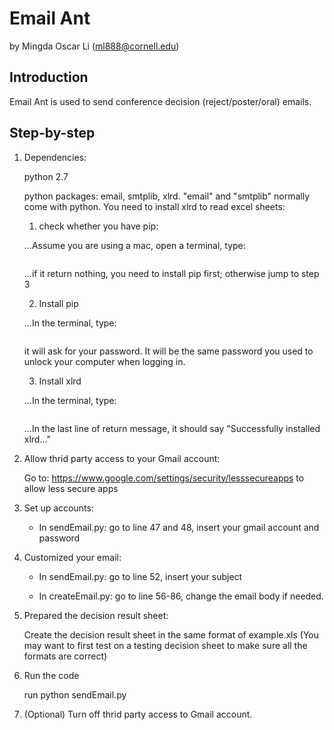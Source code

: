 # Email Ant

by Mingda Oscar Li (ml888@cornell.edu)

## Introduction

Email Ant is used to send conference decision (reject/poster/oral) emails. 

## Step-by-step

1. Dependencies:

	python 2.7
	
	python packages: email, smtplib, xlrd. "email" and "smtplib" normally come with python. You need to install xlrd to read excel sheets:
	1. check whether you have pip:
	
	...Assume you are using a mac, open a terminal, type: 
	
	```which pip
	```
	
	...if it return nothing, you need to install pip first; otherwise jump to step 3
	
	2. Install pip
	
	...In the terminal, type:
	
	```sudo easy_install pip
	```
	
	it will ask for your password. It will be the same password you used to unlock your computer when logging in.
	
	3. Install xlrd
	
	...In the terminal, type:
	
	```sudo pip install xrld
	```
	
	...In the last line of return message, it should say "Successfully installed xlrd..."
	
2. Allow thrid party access to your Gmail account:

	Go to: https://www.google.com/settings/security/lesssecureapps to allow less secure apps

3. Set up accounts:

	* In sendEmail.py: go to line 47 and 48, insert your gmail account and password
		
4. Customized your email:

	* In sendEmail.py: go to line 52, insert your subject
		
	* In createEmail.py: go to line 56-86, change the email body if needed.
		
5. Prepared the decision result sheet:

	Create the decision result sheet in the same format of example.xls
	(You may want to first test on a testing decision sheet to make sure all the formats are correct)
	
6. Run the code 

	run python sendEmail.py
	
7. (Optional) Turn off thrid party access to Gmail account.
	
